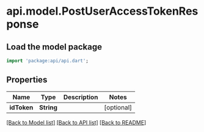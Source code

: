 # api.model.PostUserAccessTokenResponse

## Load the model package
```dart
import 'package:api/api.dart';
```

## Properties
Name | Type | Description | Notes
------------ | ------------- | ------------- | -------------
**idToken** | **String** |  | [optional] 

[[Back to Model list]](../README.md#documentation-for-models) [[Back to API list]](../README.md#documentation-for-api-endpoints) [[Back to README]](../README.md)



